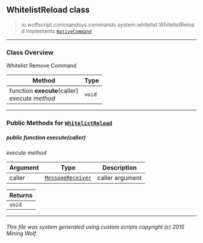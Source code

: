 ## WhitelistReload __class__

>io.wolfscript.commandsys.commands.system.whitelist.WhitelistReload
>Implements [`NativeCommand`](..\..\..\NativeCommand.md)

---

### Class Overview

Whitelist Remove Command

Method | Type   
--- | :--- 
 function __execute__(caller) <br> _execute method_ | `void`



---


### Public Methods for [`WhitelistReload`](WhitelistReload.md)

##### <a id='execute'></a>public  function __execute__(caller)

_execute method_

Argument | Type | Description  
--- | --- | --- 
caller | [`MessageReceiver`](..\..\..\..\chat\MessageReceiver.md) | caller argument

Returns | 
--- | 
`void` |


---


###### This file was system generated using custom scripts copyright (c) 2015 Mining Wolf.
	

